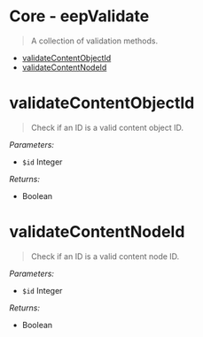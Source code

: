 # Core - eepValidate
> A collection of validation methods.

- [validateContentObjectId](#validateContentObjectId)
- [validateContentNodeId](#validateContentNodeId)

# validateContentObjectId
> Check if an ID is a valid content object ID.

*Parameters:*
- `$id` Integer

*Returns:*
- Boolean


# validateContentNodeId
> Check if an ID is a valid content node ID.

*Parameters:*
- `$id` Integer

*Returns:*
- Boolean

